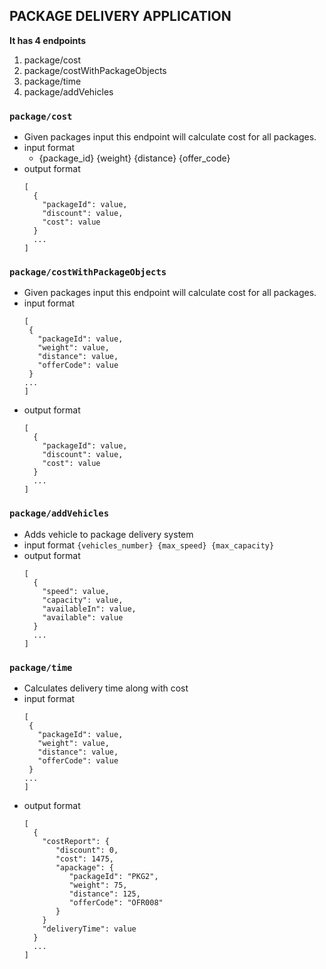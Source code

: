 ## PACKAGE DELIVERY APPLICATION

**It has 4 endpoints**
1. package/cost
2. package/costWithPackageObjects
3. package/time
4. package/addVehicles


### `package/cost`
* Given packages input this endpoint will calculate cost for all packages.
* input format
  * {package_id} {weight} {distance} {offer_code}
* output format
  ```
  [
    {
      "packageId": value,
      "discount": value,
      "cost": value
    }
    ...
  ]
  ```


### `package/costWithPackageObjects`
* Given packages input this endpoint will calculate cost for all packages.
* input format
    ```
  [
     {
       "packageId": value,
       "weight": value,
       "distance": value,
       "offerCode": value
     }
    ...
  ]
  ```
* output format
  ```
  [
    {
      "packageId": value,
      "discount": value,
      "cost": value
    }
    ...
  ]
  ```

### `package/addVehicles`
* Adds vehicle to package delivery system
* input format
  `{vehicles_number} {max_speed} {max_capacity}`
* output format
  ```
  [
    {
      "speed": value,
      "capacity": value,
      "availableIn": value,
      "available": value
    }
    ...
  ]
  ```


### `package/time`
* Calculates delivery time along with cost
* input format
    ```
  [
     {
       "packageId": value,
       "weight": value,
       "distance": value,
       "offerCode": value
     }
    ...
  ]
  ```
* output format
  ```
  [
    {
      "costReport": {
         "discount": 0,
         "cost": 1475,
         "apackage": {
            "packageId": "PKG2",
            "weight": 75,
            "distance": 125,
            "offerCode": "OFR008"
         }
      }
      "deliveryTime": value
    }
    ...
  ]
  ```
